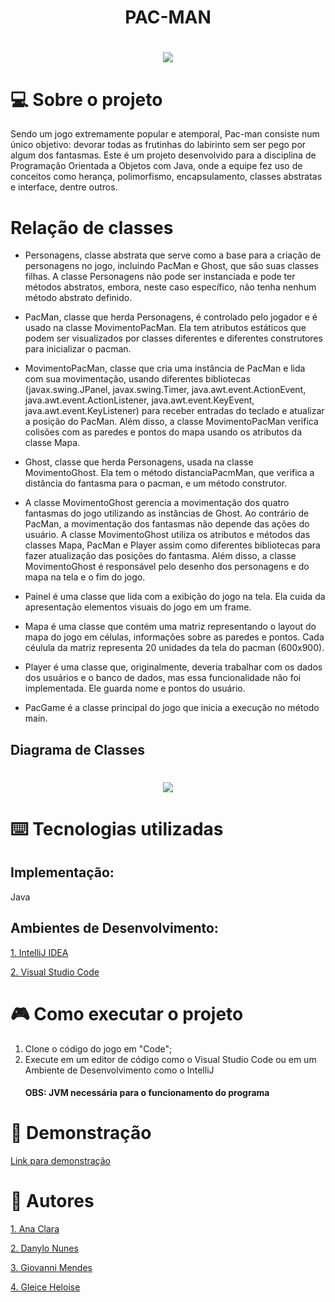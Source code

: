 <h1 align="center"> PAC-MAN </h1>
<h1 align="center">
 <img src= https://static2.thegamerimages.com/wordpress/wp-content/uploads/2020/03/PacmanHeader.jpg />
</h1>

# 💻 Sobre o projeto
Sendo um jogo extremamente popular e atemporal, Pac-man consiste num único objetivo: devorar todas as frutinhas do labirinto sem ser pego por algum dos fantasmas. Este é um projeto desenvolvido para a disciplina de Programação Orientada a Objetos com Java, onde a equipe fez uso de conceitos como herança, polimorfismo, encapsulamento, classes abstratas e interface, dentre outros.

# Relação de classes
- Personagens, classe abstrata que serve como a base para a criação de personagens no jogo, incluindo PacMan e Ghost, que são suas classes filhas. A classe Personagens não pode ser instanciada e pode ter métodos abstratos, embora, neste caso específico, não tenha nenhum método abstrato definido.

- PacMan, classe que herda Personagens, é controlado pelo jogador e é usado na classe MovimentoPacMan. Ela tem atributos estáticos que podem ser visualizados por classes diferentes e diferentes construtores para inicializar o pacman.

- MovimentoPacMan, classe que cria uma instância de PacMan e lida com sua movimentação, usando diferentes bibliotecas (javax.swing.JPanel, javax.swing.Timer, java.awt.event.ActionEvent, java.awt.event.ActionListener, java.awt.event.KeyEvent, java.awt.event.KeyListener) para receber entradas do teclado e atualizar a posição do PacMan. Além disso, a classe MovimentoPacMan verifica colisões com as paredes e pontos do mapa usando os atributos da classe Mapa.

- Ghost, classe que herda Personagens, usada na classe MovimentoGhost. Ela tem o método distanciaPacmMan, que verifica a distância do fantasma para o pacman, e um método construtor.

- A classe MovimentoGhost gerencia a movimentação dos quatro fantasmas do jogo utilizando as instâncias de Ghost. Ao contrário de PacMan, a movimentação dos fantasmas não depende das ações do usuário. A classe MovimentoGhost utiliza os atributos e métodos das classes Mapa, PacMan e Player assim como diferentes bibliotecas para fazer atualização das posições do fantasma. Além disso, a classe MovimentoGhost é responsável pelo desenho dos personagens e do mapa na tela e o fim do jogo.

- Painel é uma classe que lida com a exibição do jogo na tela. Ela cuida da apresentação elementos visuais do jogo em um frame.

- Mapa é uma classe que contém uma matriz representando o layout do mapa do jogo em  células, informações sobre as paredes e pontos. Cada céulula da matriz representa 20 unidades da tela do pacman (600x900).

- Player é uma classe que, originalmente, deveria trabalhar com os dados dos usuários e o banco de dados, mas essa funcionalidade não foi implementada. Ele guarda nome e pontos do usuário.

- PacGame é a classe principal do jogo que inicia a execução no método main.

## Diagrama de Classes
<h1 align="center">
 <img src= https://lh3.googleusercontent.com/pw/ADCreHcpbZfp6CQ5jqGS0KH9IaVd5tXxhRTW2adMABPy87nw_KpsZu5uqW6Seqjy9DuavbBZ_uI2tEcwEOiTE20_kPv9c8rluY5cgJ4KqSxcJxpVBiF5_tPv33Q8Shtvb8f4nJicX1C9owOfp_bykHwKT06fBeiDBAuRVXOjSmnyACzZgtS4XwX_Y_qtQ7QnLXyDIaZrTRn1VD0xR9B2uI36xgza0xTYsfbsheaachFOkZKV72rrSyycwT26Sc6VPNcOuCfiacva7xy6gJKrYu4uTGyn7oyf461sSqUTljLbCqifwhtCcoeMgEsktilDArHBO4v0ZghSOFg2aKZYKlpRjlKoP0H87ZFUWbluAPzTopuvVqUaMKoaykWWAfFMjn9LtWjX2UB2rqHNjD3zWJ51ewxfRZUBG9E1KqRVL9rhLkq8FXtfj9DW4Cl0XFJARXfeU5VKKyz5AQXNKT-ApGdWsYNVOdSNYeazmfktoujXmZE7JOH07-pY3DHg8VchZTo3yXkfg3kOiXixbyAR4Zbfxy_jtx1Am1lrybd6Qr88ha9zmVqFnSU4qZmN3H8vzh8QnrHvt_6659CO6tF-nxmVmNdYR03qy8hIxyx-6rmXzqfiuwTuUY1yDimG620_BSkU0jGK3irAl90Qs1qydAvLeqbbmic9JHyaZwlXhUSV_F349XPDXJUpnfVSRYUtVZWdEscI7bx6jCOBPenanvU6W0tTx_Lj-Sk4OC-iRXnIiY6_D8zOwvvL3vzAi3IAjrOXb9zg-zypCLU1Ut7ylvqVKYy0970f2p5jac2ZZsJX8jyhDsMenfdbfo55f9BSsRHpkdB6ESW4GHn2vbBJ4BBl5XZ0DhDPAcmACgmMaeW-HJDMiC3fQzlWOmJUeXZ5SZ9SE9Q6P0Us7JkIB1cAFXodY545s9ltC6eHGJzgDJUuRvGx8EfGIRD01dqe94LAlJ1nZDjEaIcR5w1cjN-29jFdW6h4osbWMGy5oFeKNC0VGmbdNFQJhFLlfSdsxWaDhvRRnHRn=w1189-h924-s-no-gm?authuser=3 />
</h1>

  
# ⌨️ Tecnologias utilizadas
## Implementação:
Java
## Ambientes de Desenvolvimento:
[1. IntelliJ IDEA](https://www.oracle.com/br/java/)

[2. Visual Studio Code](https://code.visualstudio.com/download)
# 🎮 Como executar o projeto
1. Clone o código do jogo em "Code";
2. Execute em um editor de código como o Visual Studio Code ou em um Ambiente de Desenvolvimento como o IntelliJ
   #### OBS: JVM necessária para o funcionamento do programa
# 👾 Demonstração
[Link para demonstração](https://drive.google.com/drive/folders/10P7K4x-vmwaaGUgNhEzWaVZ6yLecun58?usp=sharing)
# 👤 Autores
[1. Ana Clara](https://github.com/anaclx)

[2. Danylo Nunes](https://github.com/danylodebz)

[3. Giovanni Mendes](https://github.com/GiovanniMendesC)

[4. Gleice Heloise](https://github.com/gleicehl)


